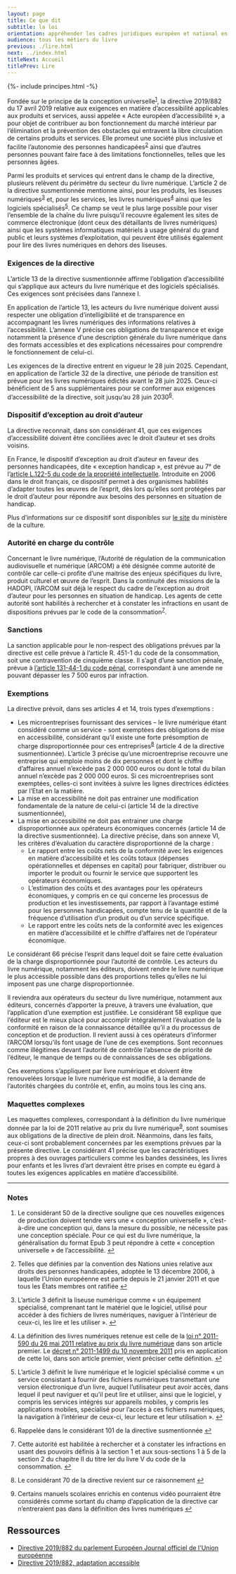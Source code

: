 ```yaml
---
layout: page
title: Ce que dit
subtitle: la loi
orientation: appréhender les cadres juridiques européen et national en termes d’accessibilité du livre numérique
audience: tous les métiers du livre
previous: ./lire.html
next: ../index.html
titleNext: Accueil
titlePrev: Lire
---
```


<div markdown="1" id="principes">

{%- include principes.html -%}


  <!-- <p>Les perspectives les plus prometteuses en matière d’accès au livre pour
les personnes en situation de handicap résident actuellement dans le développement d’une offre de livres numériques dits « nativement accessibles » : les livres numériques à maquette simple et faiblement
illustrés (littérature générale, essais, sciences humaines, etc.)
commercialisés par les éditeurs à destination du grand public pourront
présenter des fonctionnalités d’accessibilité qui répondront d’emblée
aux besoins d’une grande partie des personnes en situation de handicap.</p>

  <p>Cette évolution, fondée sur le principe de la conception universelle<sup id="fnref:1" role="doc-noteref"><a href="#fn:1" class="footnote" rel="footnote">1</a></sup>, permettra un accroissement considérable de l’offre de
livres accessibles pour les personnes handicapées et cela dès leur
parution. Elle participera à la construction d’une société numérique inclusive en favorisant l’intégration des personnes handicapées dans
les circuits classiques de diffusion des biens culturels.</p>

  <p>Le contexte européen rend nécessaire une mobilisation des acteurs
professionnels sur l’ensemble de la chaîne du livre numérique.  -->

Fondée sur le principe de la conception universelle<sup id="fnref:1" role="doc-noteref"><a href="#fn:1" class="footnote" rel="footnote">1</a></sup>, la directive 2019/882 du 17 avril 2019 relative aux exigences en matière d’accessibilité applicables aux produits et services,
aussi appelée « Acte européen d’accessibilité », a pour objet de
contribuer au bon fonctionnement du marché intérieur par
l’élimination et la prévention des obstacles qui entravent la libre
circulation de certains produits et services. Elle promeut une société plus
inclusive et facilite l’autonomie des personnes handicapées<sup id="fnref:2" role="doc-noteref"><a href="#fn:2" class="footnote" rel="footnote">2</a></sup> ainsi
que d’autres personnes pouvant faire face à des limitations
fonctionnelles, telles que les personnes âgées.

Parmi les produits et services qui entrent dans le champ de la
directive, plusieurs relèvent du périmètre du secteur du livre
numérique. L’article 2 de la directive susmentionnée mentionne ainsi,
pour les produits, les liseuses numériques<sup id="fnref:3" role="doc-noteref"><a href="#fn:3" class="footnote" rel="footnote">3</a></sup> et, pour les
services, les livres numériques<sup id="fnref:4" role="doc-noteref"><a href="#fn:4" class="footnote" rel="footnote">4</a></sup> ainsi que les logiciels
spécialisés<sup id="fnref:5" role="doc-noteref"><a href="#fn:5" class="footnote" rel="footnote">5</a></sup>. Ce champ se veut le plus large possible pour viser
l’ensemble de la chaîne du livre puisqu’il recouvre également les sites
de commerce électronique (dont ceux des détaillants de livres
numériques) ainsi que les systèmes informatiques matériels à usage
général du grand public et leurs systèmes d’exploitation, qui peuvent
être utilisés également pour lire des livres numériques en dehors des
liseuses.

<!-- 
La puissance publique et les différents acteurs du secteur ont lancé,
d’une volonté commune, le <a href="https://www.culture.gouv.fr/Thematiques/Livre-et-lecture/Les-politiques-de-soutien-a-l-economie-du-livre/Accessibilite-des-livres-numeriques">comité de pilotage interministériel pour le développement d’une offre de livres numériques nativement accessibles</a>
en faveur des personnes en situation de handicap. Ce comité concourt à
la mise en œuvre des exigences de la directive susmentionnée et s’est
fixé un plan stratégique ambitieux dès 2018 qui décline les différents
objectifs à atteindre :</p>

  <ul>
    <li>
      <p>Généraliser l’utilisation d’un format de livres numériques
permettant l’accessibilité et l’interopérabilité tant avec les
outils grand public qu’avec les technologies d’assistance : le
format EPUB 3</p>
    </li>
    <li>
      <p>Prendre en compte les standards techniques en matière
d’accessibilité numérique</p>
    </li>
    <li>
      <p>Sensibiliser et former les professionnels de la chaîne aux enjeux de
la publication numérique</p>
    </li>
    <li>
      <p>Intégrer l’impératif d’accessibilité dans les flux de production de
livres numériques</p>
    </li>
    <li>
      <p>Accompagner les acteurs les plus fragiles de l’édition dans la
constitution d’une offre de livres numériques nativement accessibles</p>
    </li>
    <li>
      <p>Certifier les livres numériques accessibles</p>
    </li>
    <li>
      <p>Signaler les caractéristiques d’accessibilité des livres numériques
à toutes les étapes de la chaîne de distribution</p>
    </li>
    <li>
      <p>Assurer l’accessibilité des plateformes de vente et de prêt de
livres numériques</p>
    </li>
    <li>
      <p>Assurer la complémentarité entre l’offre éditoriale de livres
numériques accessibles et l’offre de livres adaptés pour les besoins
des personnes handicapées</p>
    </li>
    <li>
      <p>Permettre la prise en charge des livres numériques accessibles par
les outils de lecture grand public et par les technologies
d’assistance utilisées par les personnes handicapées</p>
    </li>
    <li>
      <p>Conforter les bibliothèques dans leur rôle d’organismes médiateurs</p>
    </li>
    <li>
      <p>Faciliter et simplifier l’équipement des personnes en situation de
handicap en technologies de lecture numérique et les accompagner
dans leur utilisation</p>
    </li>
  </ul>

  <p>La publication de ce plan stratégique sur le site du ministère de la
culture s’accompagne de l’adoption d’une feuille de route qui détaille
l’ensemble des actions à mener. Des travaux techniques sont menés sur
les différents volets du plan et un suivi régulier est opéré par le
comité de pilotage.</p> -->

  <h3 id="exigences-de-la-directive">Exigences de la directive </h3>

  <p>L’article 13 de la directive susmentionnée affirme l’obligation
d’accessibilité qui s’applique aux acteurs du livre numérique et des
logiciels spécialisés. Ces exigences sont précisées dans l’annexe I.</p>

  <p>En application de l’article 13, les acteurs du livre numérique doivent
aussi respecter une obligation d’intelligibilité et de transparence
en accompagnant les livres numériques des informations relatives à
l’accessibilité. L’annexe V précise ces obligations de transparence et
exige notamment la présence d’une description générale du livre
numérique dans des formats accessibles et des explications nécessaires
pour comprendre le fonctionnement de celui-ci.</p>

  <p>Les exigences de la directive entrent en vigueur le 28 juin 2025.
Cependant, en application de l’article 32 de la directive, une période de transition est prévue pour les livres numériques édictés avant le
28 juin 2025. Ceux-ci bénéficient de 5 ans supplémentaires pour se
conformer aux exigences d’accessibilité de la directive, soit jusqu’au 28 juin 2030<sup id="fnref:6" role="doc-noteref"><a href="#fn:6" class="footnote" rel="footnote">6</a></sup>.</p>

  <h3 id="dispositif-dexception-au-droit-dauteur">Dispositif d’exception au droit d’auteur </h3>

  <p>La directive reconnait, dans son considérant 41, que ces exigences
d’accessibilité doivent être conciliées avec le droit d’auteur et ses droits voisins.</p>

  <p>En France, le dispositif d’exception au droit d’auteur en faveur des
personnes handicapées, dite « exception handicap », est prévue au 7°
de l’<a href="https://www.legifrance.gouv.fr/codes/article_lc/LEGIARTI000043975029">article L.122-5 du code de la propriété intellectuelle</a>.
Introduite en 2006 dans le droit français, ce dispositif permet à des
organismes habilités d’adapter toutes les œuvres de l’esprit, dès lors
qu’elles sont protégées par le droit d’auteur pour répondre aux besoins
des personnes en situation de handicap.</p>

  <p>Plus d’informations sur ce dispositif sont disponibles sur <a href="https://www.culture.gouv.fr/Thematiques/Livre-et-lecture/Les-politiques-de-soutien-a-l-economie-du-livre/L-exception-au-droit-d-auteur-en-faveur-des-personnes-handicapees/Les-principes-de-l-exception-handicap-au-droit-d-auteur">le site</a>
du ministère de la culture.</p>

  <h3 id="autorit-en-charge-du-contrle">Autorité en charge du contrôle </h3>

  <p>Concernant le livre numérique, l’Autorité de régulation de la communication audiovisuelle et numérique (ARCOM) a été désignée comme
autorité de contrôle car celle-ci profite d’une maitrise des enjeux spécifiques du livre, produit culturel et œuvre de l’esprit. Dans la
continuité des missions de la HADOPI, l’ARCOM suit déjà le respect du
cadre de l’exception au droit d’auteur pour les personnes en situation
de handicap. Les agents de cette autorité sont habilités à rechercher et à constater les infractions en usant de dispositions prévues par le
code de la consommation<sup id="fnref:7" role="doc-noteref"><a href="#fn:7" class="footnote" rel="footnote">7</a></sup>.</p>

  <h3 id="sanctions">Sanctions </h3>

  <p>La sanction applicable pour le non-respect des obligations prévues par
la directive est celle prévue à l’article R. 451-1 du code de la
consommation, soit une contravention de cinquième classe. Il s’agit d’une
sanction pénale, prévue à <a href="https://www.legifrance.gouv.fr/codes/article_lc/LEGIARTI000006417348">l’article 131-44-1 du code pénal</a>,
correspondant à une amende ne pouvant dépasser les 7 500 euros par infraction.</p>

  <h3 id="exemptions">Exemptions</h3>

  <p>La directive prévoit, dans ses articles 4 et 14, trois types d’exemptions :</p>

  <ul>
    <li>
      Les microentreprises fournissant des services
– le livre numérique étant considéré comme un service - sont
exemptées des obligations de mise en accessibilité, considérant
qu’il existe une forte présomption de charge disproportionnée pour
ces entreprises<sup id="fnref:8" role="doc-noteref"><a href="#fn:8" class="footnote" rel="footnote">8</a></sup> (article 4 de la directive susmentionnée).
L’article 3 précise qu’une microentreprise recouvre une entreprise
qui emploie moins de dix personnes et dont le chiffre d’affaires
annuel n’excède pas 2 000 000 euros ou dont le total du bilan annuel
n’excède pas 2 000 000 euros. Si ces microentreprises sont
exemptées, celles-ci sont invitées à suivre les lignes directrices
édictées par l’Etat en la matière.
  </li>
  <li>
    La mise en accessibilité ne doit pas entrainer une modification fondamentale de la nature de celui-ci (article 14 de la directive susmentionnée),
  </li>
  <li>
     La mise en accessibilité ne doit pas entrainer une charge disproportionnée aux opérateurs économiques concernés (article 14 de la directive susmentionnée). La directive précise, dans son annexe VI, les critères d’évaluation du caractère disproportionné de la charge :
<ul>
  <li>
    Le rapport entre les coûts nets de la conformité avec les exigences en matière d’accessibilité et les coûts totaux (dépenses opérationnelles et dépenses en capital) pour fabriquer, distribuer ou importer le produit ou fournir le service que supportent les opérateurs économiques.
  </li>
  <li>
    L’estimation des coûts et des avantages pour les opérateurs économiques, y compris en ce qui concerne les processus de production et les investissements, par rapport à l’avantage estimé pour les personnes handicapées, compte tenu de la quantité et de la fréquence d’utilisation d’un produit ou d’un service spécifique.
  </li>
  <li>
    Le rapport entre les coûts nets de la conformité avec les exigences en matière d’accessibilité et le chiffre d’affaires net de l’opérateur économique.
  </li>
</ul>
    </li>
  </ul>

  <p>Le considérant 66 précise l’esprit dans lequel doit se faire cette
évaluation de la charge disproportionnée pour l’autorité de contrôle.
Les acteurs du livre numérique, notamment les éditeurs, doivent rendre le livre numérique le plus accessible possible dans des proportions
telles qu’elles ne lui imposent pas une charge disproportionnée.</p>

  <p>Il reviendra aux opérateurs du secteur du livre numérique, notamment aux
éditeurs, concernés d’apporter la preuve, à travers une évaluation, que l’application d’une exemption est justifiée. Le considérant 58
explique que l’éditeur est le mieux placé pour accomplir intégralement
l’évaluation de la conformité en raison de la connaissance détaillée
qu’il a du processus de conception et de production. Il revient aussi à
ces opérateurs d’informer l’ARCOM lorsqu’ils font usage de l’une de
ces exemptions. Sont reconnues comme illégitimes devant l’autorité de
contrôle l’absence de priorité de l’éditeur, le manque de temps ou de
connaissances de ses obligations.</p>

  <p>Ces exemptions s’appliquent par livre numérique et doivent être renouvelées lorsque le livre numérique est modifié, à la demande de
l’autorités chargées du contrôle et, enfin, au moins tous les cinq ans.</p>

  <h3 id="maquettes-complexes">Maquettes complexes</h3>

  <p>Les maquettes complexes, correspondant à la définition du livre
numérique donnée par la loi de 2011 relative au prix du livre
numérique<sup id="fnref:9" role="doc-noteref"><a href="#fn:9" class="footnote" rel="footnote">9</a></sup>, sont soumises aux obligations de la directive de plein droit. Néanmoins, dans les faits, ceux-ci sont probablement
concernées par les exemptions prévues par la présente directive. Le
considérant 41 précise que les caractéristiques propres à des ouvrages
particuliers comme les bandes dessinées, les livres pour enfants et les
livres d’art devraient être prises en compte eu égard à toutes les
exigences applicables en matière d’accessibilité.</p>
<hr/>
<aside>
  <h3 id="notes">Notes</h3>
  <ol class="nbp">
    <li id="fn:1" role="doc-endnote">
      <p>Le considérant 50 de la directive souligne que ces nouvelles
exigences de production doivent tendre vers une « conception
universelle », c’est-à-dire une conception qui, dans la mesure du
possible, ne nécessite pas une conception spéciale. Pour ce qui est
du livre numérique, la généralisation du format Epub 3 peut répondre
à cette « conception universelle » de l’accessibilité. <a href="#fnref:1" class="reversefootnote" role="doc-backlink">&#8617;</a></p>
    </li>
    <li id="fn:2" role="doc-endnote">
      <p>Telles que définies par la convention des Nations unies relative
aux droits des personnes handicapées, adoptée le 13 décembre 2006, à
laquelle l’Union européenne est partie depuis le 21 janvier 2011 et
que tous les États membres ont ratifiée <a href="#fnref:2" class="reversefootnote" role="doc-backlink">&#8617;</a></p>
    </li>
    <li id="fn:3" role="doc-endnote">
      <p>L’article 3 définit la liseuse numérique comme « un équipement
spécialisé, comprenant tant le matériel que le logiciel, utilisé
pour accéder à des fichiers de livres numériques, naviguer à
l’intérieur de ceux-ci, les lire et les utiliser ». <a href="#fnref:3" class="reversefootnote" role="doc-backlink">&#8617;</a></p>
    </li>
    <li id="fn:4" role="doc-endnote">
      <p>La définition des livres numériques retenue est celle de la <a href="https://www.legifrance.gouv.fr/loda/id/JORFTEXT000024079563/">loi n° 2011-590 du 26 mai 2011 relative au prix du livre numérique</a>
dans son article premier. Le <a href="https://www.legifrance.gouv.fr/loda/id/JORFTEXT000024778333">décret n° 2011-1499 du 10 novembre 2011</a>
pris en application de cette loi, dans son article premier, vient
préciser cette définition. <a href="#fnref:4" class="reversefootnote" role="doc-backlink">&#8617;</a></p>
    </li>
    <li id="fn:5" role="doc-endnote">
      <p>L’article 3 définit le livre numérique et le logiciel spécialisé
comme « un service consistant à fournir des fichiers numériques
transmettant une version électronique d’un livre, auquel
l’utilisateur peut avoir accès, dans lequel il peut naviguer et
qu’il peut lire et utiliser, ainsi que le logiciel, y compris les
services intégrés sur appareils mobiles, y compris les applications
mobiles, spécialisé pour l’accès à ces fichiers numériques, la
navigation à l’intérieur de ceux-ci, leur lecture et leur
utilisation ». <a href="#fnref:5" class="reversefootnote" role="doc-backlink">&#8617;</a></p>
    </li>
    <li id="fn:6" role="doc-endnote">
      <p>Rappelée dans le considérant 101 de la directive susmentionnée <a href="#fnref:6" class="reversefootnote" role="doc-backlink">&#8617;</a></p>
    </li>
    <li id="fn:7" role="doc-endnote">
      <p>Cette autorité est habilitée à rechercher et à constater les
infractions en usant des pouvoirs définis à la section 1 et aux
sous-sections 1 à 5 de la section 2 du chapitre II du titre Ier du
livre V du code de la consommation. <a href="#fnref:7" class="reversefootnote" role="doc-backlink">&#8617;</a></p>
    </li>
    <li id="fn:8" role="doc-endnote">
      <p>Le considérant 70 de la directive revient sur ce raisonnement <a href="#fnref:8" class="reversefootnote" role="doc-backlink">&#8617;</a></p>
    </li>
    <li id="fn:9" role="doc-endnote">
      <p>Certains manuels scolaires enrichis en contenus vidéo pourraient
être considérés comme sortant du champ d’application de la directive
car n’entreraient pas dans la définition des livres numériques <a href="#fnref:9" class="reversefootnote" role="doc-backlink">&#8617;</a></p>
    </li>
  </ol>
  </aside>
</div>

<section  class="ressources" markdown="1">

<h2>Ressources</h2>
<ul>

<li>
<a href="https://eur-lex.europa.eu/legal-content/FR/TXT/HTML/?uri=CELEX:32019L0882&from=EN" class="link color_orange">Directive 2019/882 du parlement Européen Journal officiel de l'Union européenne</a>
</li>

<li>
<a href="../ressources/CELEX_32019L0882_FR_TXT_adaptation" class="link color_orange" target="_self">Directive 2019/882, adaptation accessible</a>
</li>

</ul>
</section>
